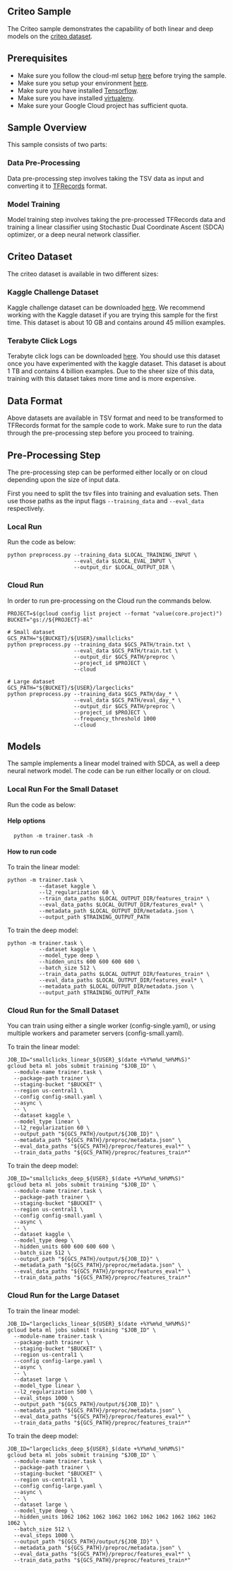 ## Criteo Sample

The Criteo sample demonstrates the capability of both linear and deep models on
the [criteo dataset](https://www.kaggle.com/c/criteo-display-ad-challenge).

## Prerequisites

*   Make sure you follow the cloud-ml setup
    [here](https://cloud.google.com/ml/docs/) before trying the
    sample.
*   Make sure you setup your environment
    [here](https://cloud.google.com/ml/docs/how-tos/getting-set-up).
*   Make sure you have installed
    [Tensorflow](https://www.tensorflow.org/versions/r0.10/get_started/os_setup.html).
*   Make sure you have installed
    [virtualenv](https://virtualenv.pypa.io/en/stable/installation/).
*   Make sure your Google Cloud project has sufficient quota.

## Sample Overview

This sample consists of two parts:

### Data Pre-Processing

Data pre-processing step involves taking the TSV data as input and converting it
to
[TFRecords](https://www.tensorflow.org/versions/r0.10/api_docs/python/python_io.html#tfrecords-format-details)
format.

### Model Training

Model training step involves taking the pre-processed TFRecords data and
training a linear classifier using Stochastic Dual Coordinate Ascent (SDCA)
optimizer, or a deep neural network classifier.

## Criteo Dataset

The criteo dataset is available in two different sizes:

### Kaggle Challenge Dataset

Kaggle challenge dataset can be downloaded
[here](http://labs.criteo.com/downloads/2014-kaggle-display-advertising-challenge-dataset/).
We recommend working with the Kaggle dataset if you are trying this sample for
the first time. This dataset is about 10 GB and contains around 45 million
examples.

### Terabyte Click Logs

Terabyte click logs can be downloaded
[here](http://labs.criteo.com/downloads/download-terabyte-click-logs/). You
should use this dataset once you have experimented with the kaggle dataset. This
dataset is about 1 TB and contains 4 billion examples. Due to the sheer size of
this data, training with this dataset takes more time and is more expensive.

## Data Format

Above datasets are available in TSV format and need to be transformed to
TFRecords format for the sample code to work. Make sure to run the data through
the pre-processing step before you proceed to training.

## Pre-Processing Step

The pre-processing step can be performed either locally or on cloud depending
upon the size of input data.

First you need to split the tsv files into training and evaluation sets. Then
use those paths as the input flags `--training_data` and `--eval_data`
respectively.

### Local Run

Run the code as below:

```
python preprocess.py --training_data $LOCAL_TRAINING_INPUT \
                     --eval_data $LOCAL_EVAL_INPUT \
                     --output_dir $LOCAL_OUTPUT_DIR \
```

### Cloud Run

In order to run pre-processing on the Cloud run the commands below.

```
PROJECT=$(gcloud config list project --format "value(core.project)")
BUCKET="gs://${PROJECT}-ml"

# Small dataset
GCS_PATH="${BUCKET}/${USER}/smallclicks"
python preprocess.py --training_data $GCS_PATH/train.txt \
                     --eval_data $GCS_PATH/train.txt \
                     --output_dir $GCS_PATH/preproc \
                     --project_id $PROJECT \
                     --cloud

# Large dataset
GCS_PATH="${BUCKET}/${USER}/largeclicks"
python preprocess.py --training_data $GCS_PATH/day_* \
                     --eval_data $GCS_PATH/eval_day_* \
                     --output_dir $GCS_PATH/preproc \
                     --project_id $PROJECT \
                     --frequency_threshold 1000
                     --cloud
```

## Models

The sample implements a linear model trained with SDCA, as well a deep neural
network model. The code can be run either locally or on cloud.

### Local Run For the Small Dataset

Run the code as below:

#### Help options

```
  python -m trainer.task -h
```

#### How to run code

To train the linear model:

```
python -m trainer.task \
          --dataset kaggle \
          --l2_regularization 60 \
          --train_data_paths $LOCAL_OUTPUT_DIR/features_train* \
          --eval_data_paths $LOCAL_OUTPUT_DIR/features_eval* \
          --metadata_path $LOCAL_OUTPUT_DIR/metadata.json \
          --output_path $TRAINING_OUTPUT_PATH
```

To train the deep model:

```
python -m trainer.task \
          --dataset kaggle \
          --model_type deep \
          --hidden_units 600 600 600 600 \
          --batch_size 512 \
          --train_data_paths $LOCAL_OUTPUT_DIR/features_train* \
          --eval_data_paths $LOCAL_OUTPUT_DIR/features_eval* \
          --metadata_path $LOCAL_OUTPUT_DIR/metadata.json \
          --output_path $TRAINING_OUTPUT_PATH
```

### Cloud Run for the Small Dataset

You can train using either a single worker (config-single.yaml), or using
multiple workers and parameter servers (config-small.yaml).

To train the linear model:

```
JOB_ID="smallclicks_linear_${USER}_$(date +%Y%m%d_%H%M%S)"
gcloud beta ml jobs submit training "$JOB_ID" \
  --module-name trainer.task \
  --package-path trainer \
  --staging-bucket "$BUCKET" \
  --region us-central1 \
  --config config-small.yaml \
  --async \
  -- \
  --dataset kaggle \
  --model_type linear \
  --l2_regularization 60 \
  --output_path "${GCS_PATH}/output/${JOB_ID}" \
  --metadata_path "${GCS_PATH}/preproc/metadata.json" \
  --eval_data_paths "${GCS_PATH}/preproc/features_eval*" \
  --train_data_paths "${GCS_PATH}/preproc/features_train*"
```

To train the deep model:

```
JOB_ID="smallclicks_deep_${USER}_$(date +%Y%m%d_%H%M%S)"
gcloud beta ml jobs submit training "$JOB_ID" \
  --module-name trainer.task \
  --package-path trainer \
  --staging-bucket "$BUCKET" \
  --region us-central1 \
  --config config-small.yaml \
  --async \
  -- \
  --dataset kaggle \
  --model_type deep \
  --hidden_units 600 600 600 600 \
  --batch_size 512 \
  --output_path "${GCS_PATH}/output/${JOB_ID}" \
  --metadata_path "${GCS_PATH}/preproc/metadata.json" \
  --eval_data_paths "${GCS_PATH}/preproc/features_eval*" \
  --train_data_paths "${GCS_PATH}/preproc/features_train*"
```

### Cloud Run for the Large Dataset

To train the linear model:

```
JOB_ID="largeclicks_linear_${USER}_$(date +%Y%m%d_%H%M%S)"
gcloud beta ml jobs submit training "$JOB_ID" \
  --module-name trainer.task \
  --package-path trainer \
  --staging-bucket "$BUCKET" \
  --region us-central1 \
  --config config-large.yaml \
  --async \
  -- \
  --dataset large \
  --model_type linear \
  --l2_regularization 500 \
  --eval_steps 1000 \
  --output_path "${GCS_PATH}/output/${JOB_ID}" \
  --metadata_path "${GCS_PATH}/preproc/metadata.json" \
  --eval_data_paths "${GCS_PATH}/preproc/features_eval*" \
  --train_data_paths "${GCS_PATH}/preproc/features_train*"
```

To train the deep model:

```
JOB_ID="largeclicks_deep_${USER}_$(date +%Y%m%d_%H%M%S)"
gcloud beta ml jobs submit training "$JOB_ID" \
  --module-name trainer.task \
  --package-path trainer \
  --staging-bucket "$BUCKET" \
  --region us-central1 \
  --config config-large.yaml \
  --async \
  -- \
  --dataset large \
  --model_type deep \
  --hidden_units 1062 1062 1062 1062 1062 1062 1062 1062 1062 1062 1062 \
  --batch_size 512 \
  --eval_steps 1000 \
  --output_path "${GCS_PATH}/output/${JOB_ID}" \
  --metadata_path "${GCS_PATH}/preproc/metadata.json" \
  --eval_data_paths "${GCS_PATH}/preproc/features_eval*" \
  --train_data_paths "${GCS_PATH}/preproc/features_train*"
```
